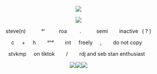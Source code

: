 <p align="center" width="100%"> <img src="https://komarev.com/ghpvc/?username=callthedoctor&label=/truebeliever&color=140f06">

<p align="center" width="100%">
    <img src="https://i.postimg.cc/SxjR6yps/IMG-5119.gif">

    
</p>

<p align="center"> 
steve(n)   ⠀ᵒʳ  ⠀roa ⠀⠀⠀.⠀⠀⠀⠀semi⠀⠀⠀inactive⠀( ? )
<p align="center"> 
⠀c⠀⠀+⠀⠀h⠀⠀⠀ᵃⁿᵈ⠀⠀⠀int⠀⠀freely⠀⠀,⠀⠀⠀do not copy⠀⠀
<p align="center"> 
stvkmp⠀⠀on tiktok⠀⠀⠀/⠀⠀⠀rdj and seb stan enthusiast⠀
</p>


<p align="center" width="100%">
<img src="https://i.postimg.cc/BnPtNBvK/IMG-6150.png"><img src="https://i.postimg.cc/SQG9zdXG/IMG-6149.png"><img src="https://i.postimg.cc/BnPtNBvK/IMG-6150.png">
